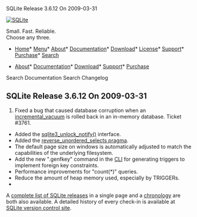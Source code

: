 




SQLite Release 3\.6\.12 On 2009\-03\-31




[![SQLite](../images/sqlite370_banner.gif)](../index.html)


Small. Fast. Reliable.  
Choose any three.


* [Home](../index.html)* [Menu](javascript:void(0))* [About](../about.html)* [Documentation](../docs.html)* [Download](../download.html)* [License](../copyright.html)* [Support](../support.html)* [Purchase](../prosupport.html)* [Search](javascript:void(0))




* [About](../about.html)* [Documentation](../docs.html)* [Download](../download.html)* [Support](../support.html)* [Purchase](../prosupport.html)






Search Documentation
Search Changelog







## SQLite Release 3\.6\.12 On 2009\-03\-31

1. Fixed a bug that caused database corruption when an [incremental\_vacuum](../pragma.html#pragma_incremental_vacuum) is
 rolled back in an in\-memory database. Ticket \#3761\.
- Added the [sqlite3\_unlock\_notify()](../c3ref/unlock_notify.html) interface.
- Added the [reverse\_unordered\_selects pragma](../pragma.html#pragma_reverse_unordered_selects).
- The default page size on windows is automatically adjusted to match the
 capabilities of the underlying filesystem.
- Add the new ".genfkey" command in the [CLI](../cli.html) for generating triggers to
 implement foreign key constraints.
- Performance improvements for "count(\*)" queries.
- Reduce the amount of heap memory used, especially by TRIGGERs.
-



A [complete list of SQLite releases](../changes.html)
 in a single page and a [chronology](../chronology.html) are both also available.
 A detailed history of every
 check\-in is available at
 [SQLite version control site](https://www.sqlite.org/src/timeline).


